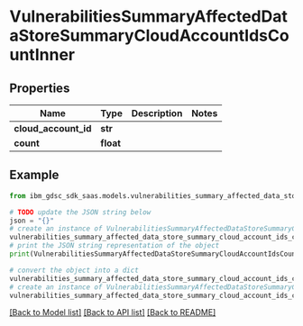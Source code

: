 # VulnerabilitiesSummaryAffectedDataStoreSummaryCloudAccountIdsCountInner


## Properties

Name | Type | Description | Notes
------------ | ------------- | ------------- | -------------
**cloud_account_id** | **str** |  | 
**count** | **float** |  | 

## Example

```python
from ibm_gdsc_sdk_saas.models.vulnerabilities_summary_affected_data_store_summary_cloud_account_ids_count_inner import VulnerabilitiesSummaryAffectedDataStoreSummaryCloudAccountIdsCountInner

# TODO update the JSON string below
json = "{}"
# create an instance of VulnerabilitiesSummaryAffectedDataStoreSummaryCloudAccountIdsCountInner from a JSON string
vulnerabilities_summary_affected_data_store_summary_cloud_account_ids_count_inner_instance = VulnerabilitiesSummaryAffectedDataStoreSummaryCloudAccountIdsCountInner.from_json(json)
# print the JSON string representation of the object
print(VulnerabilitiesSummaryAffectedDataStoreSummaryCloudAccountIdsCountInner.to_json())

# convert the object into a dict
vulnerabilities_summary_affected_data_store_summary_cloud_account_ids_count_inner_dict = vulnerabilities_summary_affected_data_store_summary_cloud_account_ids_count_inner_instance.to_dict()
# create an instance of VulnerabilitiesSummaryAffectedDataStoreSummaryCloudAccountIdsCountInner from a dict
vulnerabilities_summary_affected_data_store_summary_cloud_account_ids_count_inner_from_dict = VulnerabilitiesSummaryAffectedDataStoreSummaryCloudAccountIdsCountInner.from_dict(vulnerabilities_summary_affected_data_store_summary_cloud_account_ids_count_inner_dict)
```
[[Back to Model list]](../README.md#documentation-for-models) [[Back to API list]](../README.md#documentation-for-api-endpoints) [[Back to README]](../README.md)


